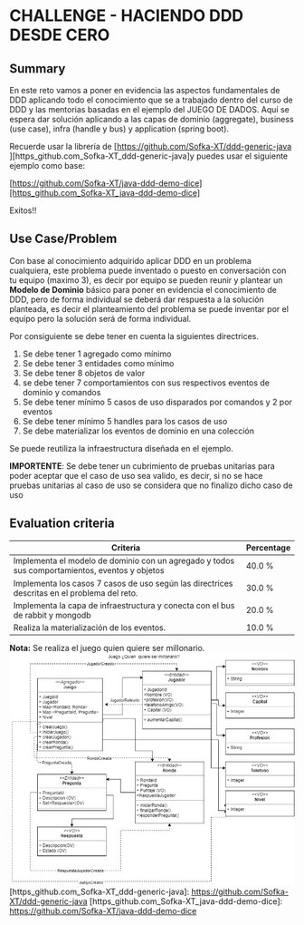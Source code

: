 # CHALLENGE - HACIENDO DDD DESDE CERO #

## Summary ##

En este reto vamos a poner en evidencia las aspectos fundamentales de DDD aplicando todo el conocimiento que se a trabajado dentro del curso de DDD y las mentorias basadas en el ejemplo del JUEGO DE DADOS. Aquí se espera dar solución aplicando a las capas de dominio (aggregate), business (use case), infra (handle y bus) y application (spring boot).

  


Recuerde usar la librería de [https://github.com/Sofka-XT/ddd-generic-java ][https_github.com_Sofka-XT_ddd-generic-java]y puedes usar el siguiente ejemplo como base:

[https://github.com/Sofka-XT/java-ddd-demo-dice][https_github.com_Sofka-XT_java-ddd-demo-dice]

  


Exitos!!

## Use Case/Problem ##

Con base al conocimiento adquirido aplicar DDD en un problema cualquiera, este problema puede inventado o puesto en conversación con tu equipo (maximo 3), es decir por equipo se pueden reunir y plantear un **Modelo de Dominio** básico para poner en evidencia el conocimiento de DDD, pero de forma individual se deberá dar respuesta a la solución planteada, es decir el planteamiento del problema se puede inventar por el equipo pero la solución será de forma individual.

  


Por consiguiente se debe tener en cuenta la siguientes directrices.

1.  Se debe tener 1 agregado como mínimo
2.  Se debe tener 3 entidades como mínimo
3.  Se debe tener 8 objetos de valor
4.  se debe tener 7 comportamientos con sus respectivos eventos de dominio y comandos
5.  Se debe tener mínimo 5 casos de uso disparados por comandos y 2 por eventos
6.  Se debe tener mínimo 5 handles para los casos de uso
7.  Se debe materializar los eventos de dominio en una colección

  


Se puede reutiliza la infraestructura diseñada en el ejemplo.

  


**IMPORTENTE**\: Se debe tener un cubrimiento de pruebas unitarias para poder aceptar que el caso de uso sea valido, es decir, si no se hace pruebas unitarias al caso de uso se considera que no finalizo dicho caso de uso

## Evaluation criteria ##

| Criteria                                                                                       | Percentage |
| ---------------------------------------------------------------------------------------------- | ---------- |
| Implementa el modelo de dominio con un agregado y todos sus comportamientos, eventos y objetos | 40.0 %     |
| Implementa los casos 7 casos de uso según las directrices descritas en el problema del reto.   | 30.0 %     |
| Implementa la capa de infraestructura y conecta con el bus de rabbit y mongodb                 | 20.0 %     |
| Realiza la materialización de los eventos.                                                     | 10.0 %     |


**Nota:** Se realiza el juego quien quiere ser millonario.
![img.png](img.png)
[https_github.com_Sofka-XT_ddd-generic-java]: https://github.com/Sofka-XT/ddd-generic-java
[https_github.com_Sofka-XT_java-ddd-demo-dice]: https://github.com/Sofka-XT/java-ddd-demo-dice